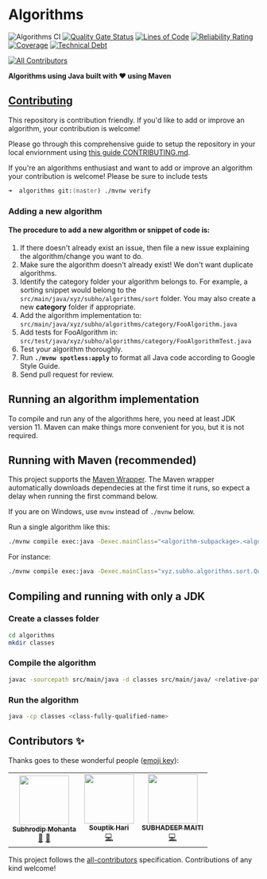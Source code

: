 # Algorithms

![Algorithms CI](https://github.com/ohbus/Algorithms/workflows/Algorithms%20CI/badge.svg)
[![Quality Gate Status](https://sonarcloud.io/api/project_badges/measure?project=ohbus_algorithms&metric=alert_status)](https://sonarcloud.io/dashboard?id=ohbus_algorithms)
[![Lines of Code](https://sonarcloud.io/api/project_badges/measure?project=ohbus_algorithms&metric=ncloc)](https://sonarcloud.io/dashboard?id=ohbus_algorithms)
[![Reliability Rating](https://sonarcloud.io/api/project_badges/measure?project=ohbus_algorithms&metric=reliability_rating)](https://sonarcloud.io/dashboard?id=ohbus_algorithms)
[![Coverage](https://sonarcloud.io/api/project_badges/measure?project=ohbus_algorithms&metric=coverage)](https://sonarcloud.io/dashboard?id=ohbus_algorithms)
[![Technical Debt](https://sonarcloud.io/api/project_badges/measure?project=ohbus_algorithms&metric=sqale_index)](https://sonarcloud.io/dashboard?id=ohbus_algorithms)

<!-- ALL-CONTRIBUTORS-BADGE:START - Do not remove or modify this section -->
[![All Contributors](https://img.shields.io/badge/all_contributors-3-orange.svg?style=flat-square)](#contributors-)
<!-- ALL-CONTRIBUTORS-BADGE:END -->


**Algorithms using Java built with :heart: using Maven**

## [Contributing](https://github.com/ohbus/algorithms/blob/master/CONTRIBUTING.md)

This repository is contribution friendly. If you'd like to add or improve an algorithm, your contribution is welcome!

Please go through this comprehensive guide to setup the repository in your local enviornment using [this guide CONTRIBUTING.md](https://github.com/ohbus/algorithms/blob/master/CONTRIBUTING.md#contributing-to-algorithms).

If you're an algorithms enthusiast and want to add or improve an algorithm your contribution is welcome! Please be sure to include tests

```zsh
➜  algorithms git:(master) ./mvnw verify
```
### Adding a new algorithm
#### The procedure to add a new algorithm or snippet of code is:

1. If there doesn't already exist an issue, then file a new issue explaining the algorithm/change you want to do.
2. Make sure the algorithm doesn't already exist! We don't want duplicate algorithms.
3. Identify the category folder your algorithm belongs to. For example, a sorting snippet would belong to the `src/main/java/xyz/subho/algorithms/sort` folder. You may also create a new **category** folder if appropriate.
4. Add the algorithm implementation to: `src/main/java/xyz/subho/algorithms/category/FooAlgorithm.java`
5. Add tests for FooAlgorithm in: `src/test/java/xyz/subho/algorithms/category/FooAlgorithmTest.java`
6. Test your algorithm thoroughly.
7. Run **`./mvnw spotless:apply`** to format all Java code according to Google Style Guide.
8. Send pull request for review.

## Running an algorithm implementation

To compile and run any of the algorithms here, you need at least JDK version 11. Maven can make things more convenient for you, but it is not required.

## Running with Maven (recommended)

This project supports the [Maven Wrapper](http://maven.apache.org/plugins/maven-wrapper-plugin/wrapper-mojo.html). The Maven wrapper automatically downloads dependecies at the first time it runs, so expect a delay when running the first command below.

If you are on Windows, use `mvnw` instead of `./mvnw` below.

Run a single algorithm like this:

```zsh
./mvnw compile exec:java -Dexec.mainClass="<algorithm-subpackage>.<algorithm-class>"
```

For instance:

```zsh
./mvnw compile exec:java -Dexec.mainClass="xyz.subho.algorithms.sort.QuickSort"
```

## Compiling and running with only a JDK

### Create a classes folder

```zsh
cd algorithms
mkdir classes
```

### Compile the algorithm

```zsh
javac -sourcepath src/main/java -d classes src/main/java/ <relative-path-to-java-source-file>
```

### Run the algorithm

```zsh
java -cp classes <class-fully-qualified-name>
```

## Contributors ✨

Thanks goes to these wonderful people ([emoji key](https://allcontributors.org/docs/en/emoji-key)):

<!-- ALL-CONTRIBUTORS-LIST:START - Do not remove or modify this section -->
<!-- prettier-ignore-start -->
<!-- markdownlint-disable -->
<table>
  <tr>
    <td align="center"><a href="http://subho.xyz"><img src="https://avatars0.githubusercontent.com/u/13291222?v=4?s=100" width="100px;" alt=""/><br /><sub><b>Subhrodip Mohanta</b></sub></a><br /><a href="#projectManagement-ohbus" title="Project Management">📆</a> <a href="#maintenance-ohbus" title="Maintenance">🚧</a></td>
    <td align="center"><a href="https://github.com/Souph"><img src="https://avatars3.githubusercontent.com/u/51859712?v=4?s=100" width="100px;" alt=""/><br /><sub><b>Souptik Hari</b></sub></a><br /><a href="https://github.com/ohbus/algorithms/commits?author=Souph" title="Code">💻</a></td>
    <td align="center"><a href="https://github.com/deepsubha"><img src="https://avatars3.githubusercontent.com/u/35770307?v=4?s=100" width="100px;" alt=""/><br /><sub><b>SUBHADEEP MAITI</b></sub></a><br /><a href="https://github.com/ohbus/algorithms/commits?author=deepsubha" title="Code">💻</a></td>
  </tr>
</table>

<!-- markdownlint-restore -->
<!-- prettier-ignore-end -->

<!-- ALL-CONTRIBUTORS-LIST:END -->

This project follows the [all-contributors](https://github.com/all-contributors/all-contributors) specification. Contributions of any kind welcome!
